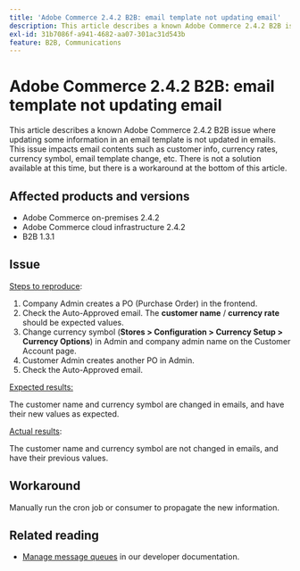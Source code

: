 ```yaml
---
title: 'Adobe Commerce 2.4.2 B2B: email template not updating email'
description: This article describes a known Adobe Commerce 2.4.2 B2B issue where updating some information in an email template is not updated in emails. This issue impacts email contents such as customer info, currency rates, currency symbol, email template change, etc. There is not a solution available at this time, but there is a workaround at the bottom of this article.
exl-id: 31b7086f-a941-4682-aa07-301ac31d543b
feature: B2B, Communications
---
```

# Adobe Commerce 2.4.2 B2B: email template not updating email

This article describes a known Adobe Commerce 2.4.2 B2B issue where updating some information in an email template is not updated in emails. This issue impacts email contents such as customer info, currency rates, currency symbol, email template change, etc. There is not a solution available at this time, but there is a workaround at the bottom of this article.

## Affected products and versions

* Adobe Commerce on-premises 2.4.2
* Adobe Commerce cloud infrastructure 2.4.2
* B2B 1.3.1

## Issue

 <u>Steps to reproduce</u>:

1. Company Admin creates a PO (Purchase Order) in the frontend.
1. Check the Auto-Approved email. The **customer name** / **currency rate** should be expected values.
1. Change currency symbol (**Stores > Configuration > Currency Setup > Currency Options**) in Admin and company admin name on the Customer Account page.
1. Customer Admin creates another PO in Admin.
1. Check the Auto-Approved email.

 <u>Expected results:</u>

 The customer name and currency symbol are changed in emails, and have their new values as expected.

 <u>Actual results</u>:

 The customer name and currency symbol are not changed in emails, and have their previous values.

## Workaround

Manually run the cron job or consumer to propagate the new information.

## Related reading

* [Manage message queues](https://devdocs.magento.com/guides/v2.4/config-guide/mq/manage-message-queues.html) in our developer documentation.
